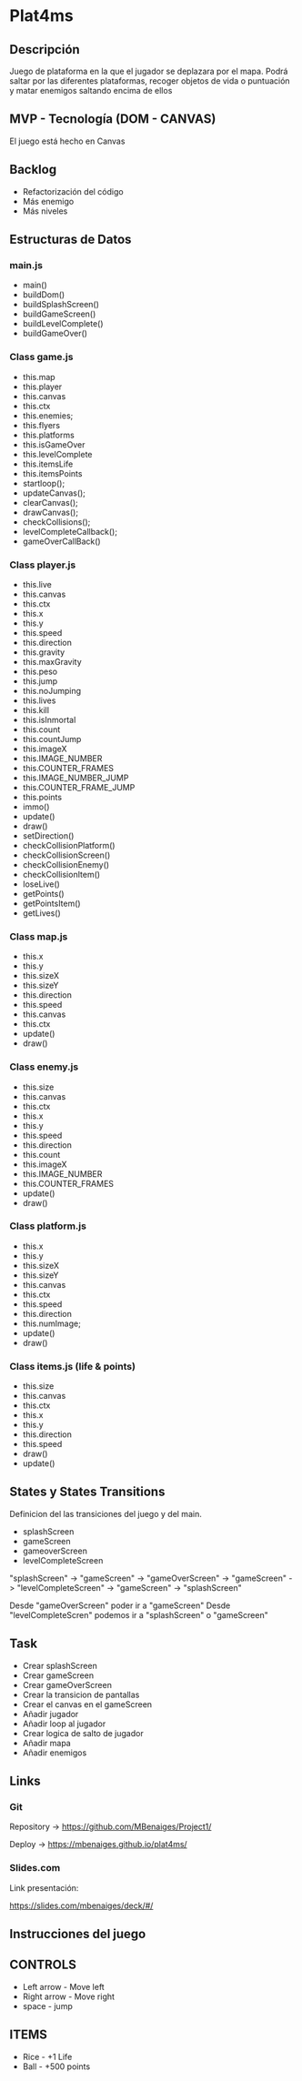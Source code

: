 # Plat4ms

## Descripción

Juego de plataforma en la que el jugador se deplazara por el mapa.
Podrá saltar por las diferentes plataformas, recoger objetos de vida o puntuación 
y matar enemigos saltando encima de ellos


## MVP - Tecnología (DOM - CANVAS)

El juego está hecho en Canvas

## Backlog
- Refactorización del código
- Más enemigo
- Más niveles

## Estructuras de Datos

### main.js
- main()
- buildDom()
- buildSplashScreen()
- buildGameScreen()
- buildLevelComplete()
- buildGameOver()
      
### Class game.js
- this.map
- this.player
- this.canvas
- this.ctx
- this.enemies;
- this.flyers
- this.platforms
- this.isGameOver
- this.levelComplete
- this.itemsLife
- this.itemsPoints
- startloop();
- updateCanvas();
- clearCanvas();
- drawCanvas();
- checkCollisions();
- levelCompleteCallback();
- gameOverCallBack()
      
### Class player.js
- this.live
- this.canvas
- this.ctx
- this.x
- this.y
- this.speed
- this.direction
- this.gravity
- this.maxGravity
- this.peso
- this.jump
- this.noJumping
- this.lives
- this.kill
- this.isInmortal
- this.count
- this.countJump
- this.imageX
- this.IMAGE_NUMBER
- this.COUNTER_FRAMES
- this.IMAGE_NUMBER_JUMP
- this.COUNTER_FRAME_JUMP
- this.points 
- immo()
- update()
- draw()
- setDirection()
- checkCollisionPlatform()
- checkCollisionScreen()
- checkCollisionEnemy()
- checkCollisionItem()
- loseLive()
- getPoints()
- getPointsItem()
- getLives()

### Class map.js
- this.x
- this.y
- this.sizeX
- this.sizeY
- this.direction
- this.speed
- this.canvas
- this.ctx
- update()
- draw()
      
### Class enemy.js
- this.size
- this.canvas
- this.ctx
- this.x
- this.y
- this.speed
- this.direction
- this.count
- this.imageX
- this.IMAGE_NUMBER
- this.COUNTER_FRAMES
- update()
- draw()

### Class platform.js
- this.x
- this.y
- this.sizeX
- this.sizeY
- this.canvas
- this.ctx
- this.speed
- this.direction
- this.numImage;
- update()
- draw()

### Class items.js (life & points)
- this.size
- this.canvas
- this.ctx
- this.x
- this.y
- this.direction
- this.speed
- draw()
- update()

## States y States Transitions

Definicion del las transiciones del juego y del main.

- splashScreen
- gameScreen
- gameoverScreen
- levelCompleteScreen


"splashScreen" -> "gameScreen" -> "gameOverScreen" -> "gameScreen"
                               -> "levelCompleteScreen" -> "gameScreen"
                                                        -> "splashScreen"

Desde "gameOverScreen" poder ir a "gameScreen"
Desde "levelCompleteScren" podemos ir a "splashScreen" o "gameScreen"

## Task

- Crear splashScreen
- Crear gameScreen
- Crear gameOverScreen
- Crear la transicion de pantallas
- Crear el canvas en el gameScreen
- Añadir jugador
- Añadir loop al jugador
- Crear logica de salto de jugador
- Añadir mapa
- Añadir enemigos

## Links

### Git

Repository -> https://github.com/MBenaiges/Project1/

Deploy -> https://mbenaiges.github.io/plat4ms/

### Slides.com

Link presentación:

https://slides.com/mbenaiges/deck/#/

## Instrucciones del juego 

CONTROLS
-----------
- Left arrow - Move left
- Right arrow - Move right
- space - jump

ITEMS
---------
- Rice - +1 Life
- Ball - +500 points




      

